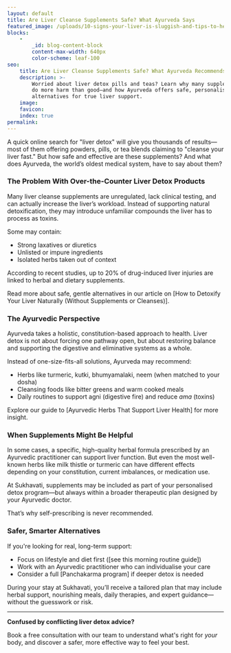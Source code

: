 ```yaml
---
layout: default
title: Are Liver Cleanse Supplements Safe? What Ayurveda Says
featured_image: /uploads/10-signs-your-liver-is-sluggish-and-tips-to-help-detoxify.jpg
blocks:
    -
        _id: blog-content-block
        content-max-width: 640px
        color-scheme: leaf-100
seo:
    title: Are Liver Cleanse Supplements Safe? What Ayurveda Recommends Instead
    description: >-
        Worried about liver detox pills and teas? Learn why many supplements may
        do more harm than good—and how Ayurveda offers safe, personalised
        alternatives for true liver support.
    image:
    favicon:
    index: true
permalink:
---
```

A quick online search for "liver detox" will give you thousands of results—most of them offering powders, pills, or tea blends claiming to "cleanse your liver fast." But how safe and effective are these supplements? And what does Ayurveda, the world’s oldest medical system, have to say about them?

### The Problem With Over-the-Counter Liver Detox Products

Many liver cleanse supplements are unregulated, lack clinical testing, and can actually increase the liver’s workload. Instead of supporting natural detoxification, they may introduce unfamiliar compounds the liver has to process as toxins.

Some may contain:

* Strong laxatives or diuretics
* Unlisted or impure ingredients
* Isolated herbs taken out of context

According to recent studies, up to 20% of drug-induced liver injuries are linked to herbal and dietary supplements.

Read more about safe, gentle alternatives in our article on \[How to Detoxify Your Liver Naturally (Without Supplements or Cleanses)\].

### The Ayurvedic Perspective

Ayurveda takes a holistic, constitution-based approach to health. Liver detox is not about forcing one pathway open, but about restoring balance and supporting the digestive and eliminative systems as a whole.

Instead of one-size-fits-all solutions, Ayurveda may recommend:

* Herbs like turmeric, kutki, bhumyamalaki, neem (when matched to your dosha)
* Cleansing foods like bitter greens and warm cooked meals
* Daily routines to support agni (digestive fire) and reduce *ama* (toxins)

Explore our guide to \[Ayurvedic Herbs That Support Liver Health\] for more insight.

### When Supplements Might Be Helpful

In some cases, a specific, high-quality herbal formula prescribed by an Ayurvedic practitioner can support liver function. But even the most well-known herbs like milk thistle or turmeric can have different effects depending on your constitution, current imbalances, or medication use.

At Sukhavati, supplements may be included as part of your personalised detox program—but always within a broader therapeutic plan designed by your Ayurvedic doctor.

That’s why self-prescribing is never recommended.

### Safer, Smarter Alternatives

If you're looking for real, long-term support:

* Focus on lifestyle and diet first (\[see this morning routine guide\])
* Work with an Ayurvedic practitioner who can individualise your care
* Consider a full \[Panchakarma program\] if deeper detox is needed

During your stay at Sukhavati, you’ll receive a tailored plan that may include herbal support, nourishing meals, daily therapies, and expert guidance—without the guesswork or risk.

---

**Confused by conflicting liver detox advice?**

Book a free consultation with our team to understand what's right for *your* body, and discover a safer, more effective way to feel your best.